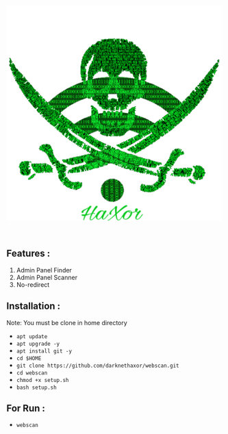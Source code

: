<p align="center"> <a href="#"><img title="HAXOR" src="https://raw.githubusercontent.com/shariat1/dako-to-sahi/master/PicsArt_05-07-11.14.06.png?token=AKJCAT75HWCPRGL237W5EDS6WOV4K"> </a> </p> <br> 

## Features :
1. Admin Panel Finder
2. Admin Panel Scanner
3. No-redirect

## Installation : 

Note: You must be clone in home directory
 
* `apt update` 
* `apt upgrade -y` 
* `apt install git -y` 
* `cd $HOME` 
* `git clone https://github.com/darknethaxor/webscan.git` 
* `cd webscan` 
* `chmod +x setup.sh` 
* `bash setup.sh` 

## For Run : 
* `webscan`
